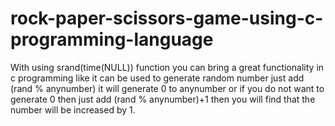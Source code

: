 # rock-paper-scissors-game-using-c-programming-language
With using srand(time(NULL)) function you can bring a great functionality in c programming like it can be used to generate random number just add (rand % anynumber) it will generate 0 to anynumber or if you do not want to generate 0 then just add (rand % anynumber)+1 then you will find that the number will be increased by 1.

